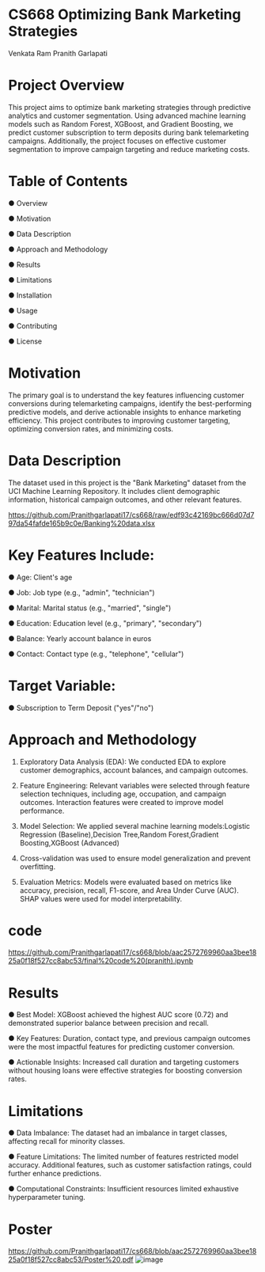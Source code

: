 # CS668 Optimizing Bank Marketing Strategies
Venkata Ram Pranith Garlapati

# Project Overview

This project aims to optimize bank marketing strategies through predictive analytics and customer segmentation. Using advanced machine learning models such as Random Forest, XGBoost, and Gradient Boosting, we predict customer subscription to term deposits during bank telemarketing campaigns. Additionally, the project focuses on effective customer segmentation to improve campaign targeting and reduce marketing costs.

# Table of Contents

●	Overview

●	Motivation

●	Data Description

●	Approach and Methodology

●	Results

●	Limitations

●	Installation

●	Usage

●	Contributing

●	License

# Motivation

The primary goal is to understand the key features influencing customer conversions during telemarketing campaigns, identify the best-performing predictive models, and derive actionable insights to enhance marketing efficiency. This project contributes to improving customer targeting, optimizing conversion rates, and minimizing costs.
 
# Data Description

The dataset used in this project is the "Bank Marketing" dataset from the UCI Machine Learning Repository. It includes client demographic information, historical campaign outcomes, and other relevant features.

https://github.com/Pranithgarlapati17/cs668/raw/edf93c42169bc666d07d797da54fafde165b9c0e/Banking%20data.xlsx

# Key Features Include:

●	Age: Client's age

●	Job: Job type (e.g., "admin", "technician")

●	Marital: Marital status (e.g., "married", "single")

●	Education: Education level (e.g., "primary", "secondary")

●	Balance: Yearly account balance in euros

●	Contact: Contact type (e.g., "telephone", "cellular")

# Target Variable:

●	Subscription to Term Deposit ("yes"/"no")

# Approach and Methodology

1.	Exploratory Data Analysis (EDA): We conducted EDA to explore customer demographics, account balances, and campaign outcomes.

2.	Feature Engineering: Relevant variables were selected through feature selection techniques, including age, occupation, and campaign outcomes.
Interaction features were created to improve model performance.

3.	Model Selection: We applied several machine learning models:Logistic Regression (Baseline),Decision Tree,Random Forest,Gradient Boosting,XGBoost (Advanced)

4.	Cross-validation was used to ensure model generalization and prevent
overfitting.
 
5.	Evaluation Metrics: Models were evaluated based on metrics like accuracy, precision, recall, F1-score, and Area Under Curve (AUC). SHAP values
were used for model interpretability.

# code

https://github.com/Pranithgarlapati17/cs668/blob/aac2572769960aa3bee1825a0f18f527cc8abc53/final%20code%20(pranith).ipynb

# Results

●	Best Model: XGBoost achieved the highest AUC score (0.72) and demonstrated superior balance between precision and recall.

●	Key Features: Duration, contact type, and previous campaign outcomes were the most impactful features for predicting customer conversion.

●	Actionable Insights: Increased call duration and targeting customers without housing loans were effective strategies for boosting conversion
rates.

# Limitations

●	Data Imbalance: The dataset had an imbalance in target classes, affecting recall for minority classes.

●	Feature Limitations: The limited number of features restricted model accuracy. Additional features, such as customer satisfaction ratings, could
further enhance predictions.

●	Computational Constraints: Insufficient resources limited exhaustive hyperparameter tuning.

# Poster
https://github.com/Pranithgarlapati17/cs668/blob/aac2572769960aa3bee1825a0f18f527cc8abc53/Poster%20.pdf
![image](https://github.com/user-attachments/assets/baed5670-a14a-4319-a192-ef58139178a9)

